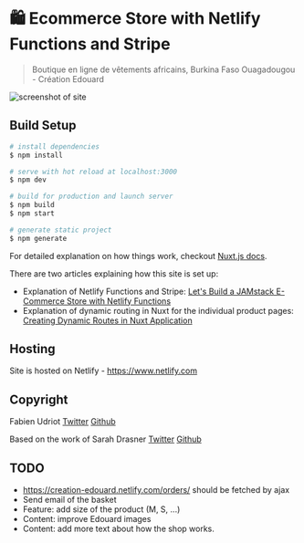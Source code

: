 # 🛍 Ecommerce Store with Netlify Functions and Stripe

> Boutique en ligne de vêtements africains, Burkina Faso Ouagadougou - Création Edouard

![screenshot of site](https://s3-us-west-2.amazonaws.com/s.cdpn.io/28963/ecommerce-screenshot.jpg "E-Commerce Netlify Site")

## Build Setup

``` bash
# install dependencies
$ npm install

# serve with hot reload at localhost:3000
$ npm dev

# build for production and launch server
$ npm build
$ npm start

# generate static project
$ npm generate
```

For detailed explanation on how things work, checkout [Nuxt.js docs](https://nuxtjs.org).

There are two articles explaining how this site is set up:
* Explanation of Netlify Functions and Stripe: [Let's Build a JAMstack E-Commerce Store with Netlify Functions](https://css-tricks.com/lets-build-a-jamstack-e-commerce-store-with-netlify-functions/)
* Explanation of dynamic routing in Nuxt for the individual product pages: [Creating Dynamic Routes in Nuxt Application](https://css-tricks.com/creating-dynamic-routes-in-a-nuxt-application/)


Hosting
-------

Site is hosted on Netlify - https://www.netlify.com

Copyright
---------

Fabien Udriot
[Twitter](https://twitter.com/fudriot)
[Github](https://github.com/fabarea)

Based on the work of Sarah Drasner 
[Twitter](https://twitter.com/sarah_edo)
[Github](https://github.com/sdras)
        
TODO
----

* https://creation-edouard.netlify.com/orders/ should be fetched by ajax
* Send email of the basket
* Feature: add size of the product (M, S, ...)
* Content: improve Edouard images
* Content: add more text about how the shop works.
